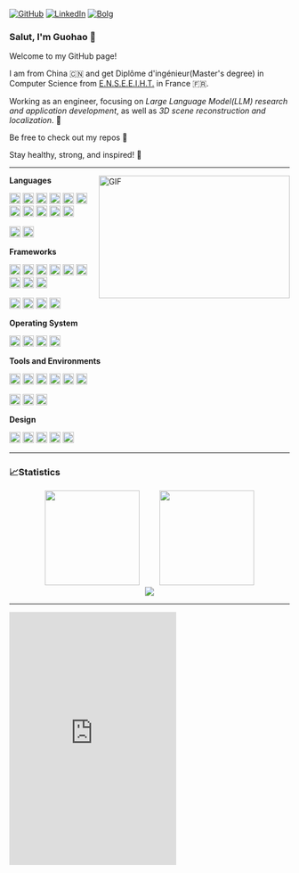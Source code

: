 
[![GitHub](https://img.shields.io/badge/github-%23121011.svg?style=for-the-badge&logo=github&logoColor=white)](https://github.com/Dave0126)
[![LinkedIn](https://img.shields.io/badge/linkedin-%230077B5.svg?style=for-the-badge&logo=linkedin&logoColor=white)](https://www.linkedin.com/in/GuohaoDai0126)
[![Bolg](https://img.shields.io/badge/Blog-Lost%20N%20Found-green？?style=for-the-badge)](https://lostnfound.top/)


### Salut, I'm Guohao 👋

Welcome to my GitHub page! 

I am from China 🇨🇳 and get Diplôme d'ingénieur(Master's degree) in Computer Science from [E.N.S.E.E.I.H.T.](https://www.enseeiht.fr/fr/index.html) in France 🇫🇷.

Working as an engineer, focusing on *​Large Language Model(LLM) research and application development*, as well as *​3D scene reconstruction and localization*. 🚀

Be free to check out my repos 🎉

Stay healthy, strong, and inspired! 🌟

---

<img align="right" alt="GIF" src="https://github.com/abhisheknaiidu/abhisheknaiidu/blob/master/code.gif?raw=true" width="343" height="220" title="Do what you like, and do it best!"> 

**Languages**

<code><img height="20" src="https://www.svgrepo.com/download/452234/java.svg" alt="Java" title="Java"></code>
<code><img height="20" src="https://www.svgrepo.com/download/452091/python.svg" alt="Python" title="Python"></code>
<code><img height="20" src="https://www.svgrepo.com/download/355081/js.svg" alt="JavaScript" title="JavaScript"></code>
<code><img height="20" src="https://www.svgrepo.com/download/459084/logo-ts.svg" alt="TypeScript" title="TypeScript"></code>
<code><img height="20" src="https://www.svgrepo.com/download/353478/bash-icon.svg" alt="Bash" title="Bash"></code>
<code><img height="20" src="https://www.svgrepo.com/download/341068/sql.svg" alt="SQL" title="SQL"></code>
<code><img height="20" src="https://isocpp.org/assets/images/cpp_logo.png" alt="C++" title="C++"></code>
<code><img height="20" src="https://img.icons8.com/color/48/000000/c-programming.png" alt="C" title="C"></code>
<code><img height="20" src="https://ocaml.org/logo.svg" alt="OCaml" title="OCaml"></code>
<code><img height="20" src="https://www.svgrepo.com/download/452228/html-5.svg" alt="HTML" title="HTML"></code>
<code><img height="20" src="https://www.svgrepo.com/download/373535/css.svg" alt="CSS" title="CSS"></code>
<br>

<code><img height="20" src="https://www.svgrepo.com/download/510065/markdown.svg" alt="Markdown" title="Markdown"></code>
<code><img height="20" src="https://www.svgrepo.com/download/376333/latex.svg" alt="LaTex" title="LaTex"></code>


**Frameworks**

<code><img height="20" src="https://www.svgrepo.com/download/376350/spring.svg" alt="Spring" title="Spring"></code>
<code><img height="20" src="https://user-images.githubusercontent.com/51937841/209326116-809db206-1518-4fc6-ae14-a63e3b2a1717.png" alt="MyBatis" title="MyBatis"></code>
<code><img height="20" src="https://www.svgrepo.com/download/354118/nodejs.svg" alt="NodeJS" title="NodeJS"></code>
<code><img height="20" src="https://www.svgrepo.com/download/373830/matlab.svg" alt="MATLAB" title="MATLAB"></code>
<code><img height="20" src="https://www.svgrepo.com/download/353949/jupyter.svg" alt="Jupyter" title="Jupyter"></code>
<code><img height="20" src="https://github.com/ros-infrastructure/artwork/blob/master/orgunits/ros.svg" alt="ROS" title="ROS"></code>
<code><img height="20" src="https://huggingface.co/front/assets/huggingface_logo-noborder.svg" alt="Hugging Face" title="Hugging Face"></code>
<code><img height="20" src="https://www.svgrepo.com/download/354240/pytorch.svg" alt="PyTorch" title="PyTorch"></code>
<code><img height="20" src="https://www.svgrepo.com/download/354528/vue.svg" alt="VUE" title="VUE"></code>
<br>

<code><img height="20" src="https://www.svgrepo.com/download/331488/mongodb.svg" alt="MongoDB" title="MongoDB"></code>
<code><img height="20" src="https://www.svgrepo.com/download/306453/mysql.svg" alt="MySQL" title="MySQL"></code>
<code><img height="20" src="https://www.svgrepo.com/download/354200/postgresql.svg" alt="PostgreSQL" title="PostgreSQL"></code>
<code><img height="20" src="https://www.svgrepo.com/download/354272/redis.svg" alt="Redis" title="Redis"></code>
<br>

**Operating System**

<code><img height="20" src="https://www.svgrepo.com/download/509155/macos.svg" alt="MacOS" title="MacOS"></code>
<code><img height="20" src="https://www.svgrepo.com/download/355338/ubuntu.svg" alt="Ubuntu" title="Ubuntu"></code>
<code><img height="20" src="https://www.svgrepo.com/download/176748/windows-windows.svg" alt="Windows" title="Windows"></code>
<code><img height="20" src="https://www.svgrepo.com/download/353543/centos-icon.svg" alt="CentOS" title="CentOS"></code>
<br>

**Tools and Environments**

<code><img height="20" src="https://www.svgrepo.com/download/452210/git.svg" alt="Git" title="Git"></code>
<code><img height="20" src="https://www.svgrepo.com/download/374171/vscode.svg" alt="VSCode" title="VSCode"></code>
<code><img height="20" src="https://www.svgrepo.com/download/374168/vim.svg" alt="Vim" title="Vim"></code>
<code><img height="20" src="https://www.svgrepo.com/download/448221/docker.svg" alt="Docker" title="Docker"></code>
<code><img height="20" src="https://www.svgrepo.com/download/354115/nginx.svg" alt="Nginx" title="Nginx"></code>
<code><img height="20" src="https://www.svgrepo.com/download/373523/conda.svg" alt="Conda" title="Conda"></code>

<code><img height="20" src="https://upload.wikimedia.org/wikipedia/commons/9/9c/IntelliJ_IDEA_Icon.svg" alt="IDEA" title="IDEA"></code>
<code><img height="20" src="https://upload.wikimedia.org/wikipedia/commons/c/c9/DataGrip.svg" alt="DataGrip" title="DataGrip"></code>
<code><img height="20" src="https://www.svgrepo.com/download/354202/postman-icon.svg" alt="Postman" title="Postman"></code>
<br>

**Design**

<code><img height="20" src="https://img.icons8.com/color/50/000000/adobe-photoshop.png" alt="PhotoShop" title="PhotoShop"></code>
<code><img height="20" src="https://img.icons8.com/color/48/000000/adobe-premiere-pro.png" alt="Premiere" title="Premiere"></code>
<code><img height="20" src="https://img.icons8.com/color/48/000000/adobe-after-effects.png" alt="After-Effect" title="After-Effect"></code>
<code><img height="20" src="https://img.icons8.com/color/48/000000/adobe-audition.png" alt="Audition" title="Audition"></code>
<code><img height="20" src="https://user-images.githubusercontent.com/51937841/209329898-9b02a2c8-16d2-4a42-bd27-1be811659c21.png" alt="FinalCut Pro" title="FinalCut Pro"></code>

---

### 📈Statistics

<div align="center">
    <span>&emsp;&emsp;</span>
    <img height="170px" src="https://github-readme-stats.vercel.app/api?username=Dave0126" />
    <span>&emsp;&emsp;</span>
    <img height="170px" src="https://github-readme-stats.vercel.app/api/top-langs/?username=Dave0126&layout=compact&langs_count=8" />
    <span>&emsp;&emsp;</span>
</div>

<div align="center">
    <img  src="https://github-readme-streak-stats.herokuapp.com/?user=Dave0126" />
</div>

---

<iframe height='454' width='300' frameborder='0' allowtransparency='true' scrolling='no' src='https://www.strava.com/athletes/141286860/latest-rides/e4da99cb01d5beab20a883b01c4a1cf0b3f0c870'></iframe>


